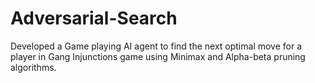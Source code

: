 # Adversarial-Search
Developed a Game playing AI agent to find the next optimal move for a player in Gang Injunctions game using Minimax and Alpha-beta pruning algorithms.
